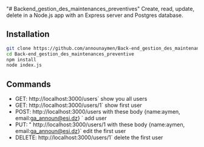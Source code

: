 "# Backend_gestion_des_maintenances_preventives"
Create, read, update, delete in a Node.js app with an Express server and Postgres database.

## Installation

```bash
git clone https://github.com/announaymen/Back-end_gestion_des_maintenances_preventive.git
cd Back-end_gestion_des_maintenances_preventive
npm install
node index.js
```

## Commands

- GET: http://localhost:3000/users` show you all users
- GET: http://localhost:3000/users/1` show first user
- POST: http://localhost:3000/users with these body {name:aymen, email:ga_announ@esi.dz} ` add user
- PUT: " http://localhost:3000/users/1 with these body {name:aymen, email:ga_announ@esi.dz}` edit the first user
- DELETE: http://localhost:3000/users/1` delete the first user
